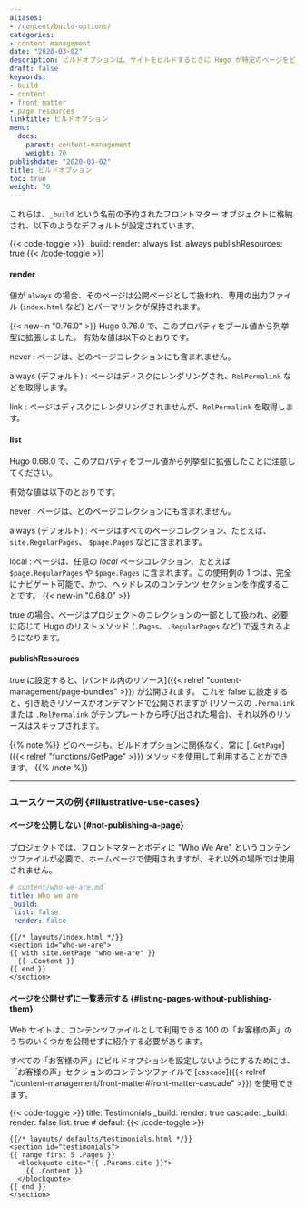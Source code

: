 ```yaml
---
aliases:
- /content/build-options/
categories:
- content management
date: "2020-03-02"
description: ビルドオプションは、サイトをビルドするときに Hugo が特定のページをどのように処理する必要があるかを定義するのに役立ちます。
draft: false
keywords:
- build
- content
- front matter
- page resources
linktitle: ビルドオプション
menu:
  docs:
    parent: content-management
    weight: 70
publishdate: "2020-03-02"
title: ビルドオプション
toc: true
weight: 70
---
```


これらは、`_build` という名前の予約されたフロントマター オブジェクトに格納され、以下のようなデフォルトが設定されています。

{{< code-toggle >}}
_build:
  render: always
  list: always
  publishResources: true
{{< /code-toggle >}}

#### render

値が `always` の場合、そのページは公開ページとして扱われ、専用の出力ファイル (`index.html` など) とパーマリンクが保持されます。

{{< new-in "0.76.0" >}} Hugo 0.76.0 で、このプロパティをブール値から列挙型に拡張しました。 有効な値は以下のとおりです。

never
: ページは、どのページコレクションにも含まれません。

always (デフォルト)
: ページはディスクにレンダリングされ、`RelPermalink` などを取得します。

link
: ページはディスクにレンダリングされませんが、`RelPermalink` を取得します。

#### list

Hugo 0.68.0 で、このプロパティをブール値から列挙型に拡張したことに注意してください。

有効な値は以下のとおりです。

never
: ページは、どのページコレクションにも含まれません。

always (デフォルト)
: ページはすべてのページコレクション、たとえば、 `site.RegularPages`、 `$page.Pages` などに含まれます。

local
: ページは、任意の _local_ ページコレクション、たとえば `$page.RegularPages` や `$page.Pages` に含まれます。この使用例の 1 つは、完全にナビゲート可能で、かつ、ヘッドレスのコンテンツ セクションを作成することです。 {{< new-in "0.68.0" >}}

true の場合、ページはプロジェクトのコレクションの一部として扱われ、必要に応じて Hugo のリストメソッド (`.Pages`、`.RegularPages` など) で返されるようになります。

#### publishResources

true に設定すると、[バンドル内のリソース]({{< relref "content-management/page-bundles" >}}) が公開されます。
これを false に設定すると、引き続きリソースがオンデマンドで公開されますが (リソースの `.Permalink` または `.RelPermalink` がテンプレートから呼び出された場合)、それ以外のリソースはスキップされます。

{{% note %}}
どのページも、ビルドオプションに関係なく、常に [`.GetPage`]({{< relref "functions/GetPage" >}}) メソッドを使用して利用することができます。
{{% /note %}}

------

### ユースケースの例 {#illustrative-use-cases}

#### ページを公開しない {#not-publishing-a-page}

プロジェクトでは、フロントマターとボディに "Who We Are" というコンテンツファイルが必要で、ホームページで使用されますが、それ以外の場所では使用されません。

```yaml
# content/who-we-are.md`
title: Who we are
_build:
 list: false
 render: false
```

```go-html-template
{{/* layouts/index.html */}}
<section id="who-we-are">
{{ with site.GetPage "who-we-are" }}
  {{ .Content }}
{{ end }}
</section>
```

#### ページを公開せずに一覧表示する {#listing-pages-without-publishing-them}

Web サイトは、コンテンツファイルとして利用できる 100 の「お客様の声」のうちのいくつかを公開せずに紹介する必要があります。

すべての「お客様の声」にビルドオプションを設定しないようにするためには、「お客様の声」セクションのコンテンツファイルで [`cascade`]({{< relref "/content-management/front-matter#front-matter-cascade" >}}) を使用できます。

{{< code-toggle >}}
title: Testimonials
_build:
  render: true
cascade:
  _build:
    render: false
    list: true # default
{{< /code-toggle >}}

```go-html-template
{{/* layouts/_defaults/testimonials.html */}}
<section id="testimonials">
{{ range first 5 .Pages }}
  <blockquote cite="{{ .Params.cite }}">
    {{ .Content }}
  </blockquote>
{{ end }}
</section>
